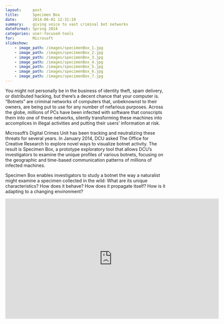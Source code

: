 ```yaml
---
layout:     post
title:      Specimen Box
date:       2014-06-01 12:31:19
summary:    giving voice to vast criminal bot networks
dateFormat: Spring 2014
categories: user-focused-tools
for:        Microsoft
slideshow:
    - image_path: /images/specimenBox_1.jpg
    - image_path: /images/specimenBox_2.jpg
    - image_path: /images/specimenBox_3.jpg
    - image_path: /images/specimenBox_4.jpg
    - image_path: /images/specimenBox_5.jpg
    - image_path: /images/specimenBox_6.jpg
    - image_path: /images/specimenBox_7.jpg
---
```


You might not personally be in the business of identity theft, spam delivery, or distributed hacking, but there’s a decent chance that your computer is. “Botnets” are criminal networks of computers that, unbeknownst to their owners, are being put to use for any number of nefarious purposes. Across the globe, millions of PCs have been infected with software that conscripts them into one of these networks, silently transforming these machines into accomplices in illegal activities and putting their users’ information at risk.

Microsoft’s Digital Crimes Unit has been tracking and neutralizing these threats for several years. In January 2014, DCU asked The Office for Creative Research to explore novel ways to visualize botnet activity. The result is Specimen Box, a prototype exploratory tool that allows DCU’s investigators to examine the unique profiles of various botnets, focusing on the geographic and time-based communication patterns of millions of infected machines.

Specimen Box enables investigators to study a botnet the way a naturalist might examine a specimen collected in the wild: What are its unique characteristics? How does it behave? How does it propagate itself? How is it adapting to a changing environment?

<!--
embed size for when video is in slideshow
 <iframe src="https://player.vimeo.com/video/100818432" width="960" height="540" frameborder="0" webkitallowfullscreen mozallowfullscreen allowfullscreen></iframe> -->

<iframe src="https://player.vimeo.com/video/100818432" width="672" height="378" frameborder="0" webkitallowfullscreen mozallowfullscreen allowfullscreen></iframe>